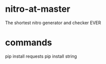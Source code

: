 # nitro-at-master
The shortest nitro generator and checker EVER
# commands
pip install requests
pip install string
